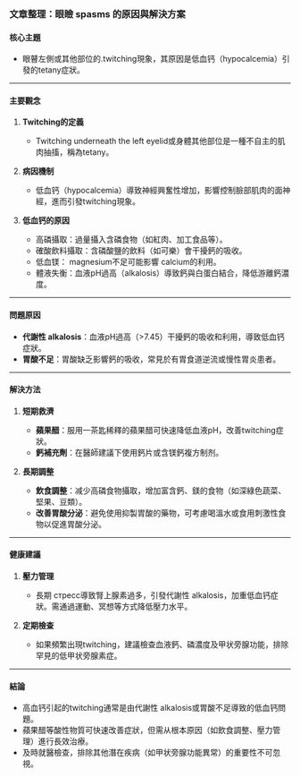 ### 文章整理：眼瞼 spasms 的原因與解決方案

#### 核心主題  
- 眼瞽左側或其他部位的.twitching現象，其原因是低血钙（hypocalcemia）引發的tetany症狀。

---

#### 主要觀念  
1. **Twitching的定義**  
   - Twitching underneath the left eyelid或身體其他部位是一種不自主的肌肉抽搐，稱為tetany。  

2. **病因機制**  
   - 低血钙（hypocalcemia）導致神經興奮性增加，影響控制臉部肌肉的面神經，進而引發twitching現象。  

3. **低血钙的原因**  
   - 高磷攝取：過量攝入含磷食物（如紅肉、加工食品等）。  
   - 確酸飲料攝取：含磷酸鹽的飲料（如可樂）會干擾鈣的吸收。  
   - 低血镁： magnesium不足可能影響 calcium的利用。  
   - 體液失衡：血液pH過高（alkalosis）導致鈣與白蛋白結合，降低游離鈣濃度。  

---

#### 問題原因  
- **代謝性 alkalosis**：血液pH過高（>7.45）干擾鈣的吸收和利用，導致低血钙症狀。  
- **胃酸不足**：胃酸缺乏影響鈣的吸收，常見於有胃食道逆流或慢性胃炎患者。  

---

#### 解決方法  
1. **短期救濟**  
   - **蘋果醋**：服用一茶匙稀釋的蘋果醋可快速降低血液pH，改善twitching症狀。  
   - **鈣補充劑**：在醫師建議下使用鈣片或含镁鈣複方制剂。  

2. **長期調整**  
   - **飲食調整**：减少高磷食物攝取，增加富含鈣、鎂的食物（如深綠色蔬菜、堅果、豆類）。  
   - **改善胃酸分泌**：避免使用抑製胃酸的藥物，可考慮喝溫水或食用刺激性食物以促進胃酸分泌。  

---

#### 健康建議  
1. **壓力管理**  
   - 長期 стресс導致腎上腺素過多，引發代謝性 alkalosis，加重低血钙症狀。需通過運動、冥想等方式降低壓力水平。  

2. **定期檢查**  
   - 如果頻繁出現twitching，建議檢查血液鈣、磷濃度及甲状旁腺功能，排除罕見的低甲状旁腺素症。  

---

#### 結論  
- 高血钙引起的twitching通常是由代謝性 alkalosis或胃酸不足導致的低血钙問題。  
- 蘋果醋等酸性物質可快速改善症狀，但需从根本原因（如飲食調整、壓力管理）進行長效治療。  
- 及時就醫檢查，排除其他潛在疾病（如甲状旁腺功能異常）的重要性不可忽視。
